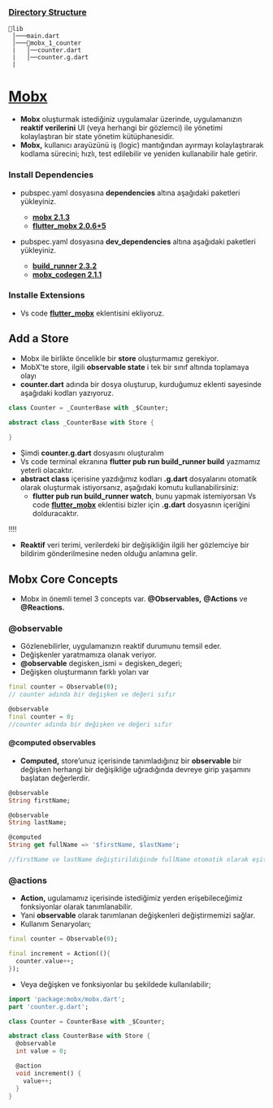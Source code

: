 ### [Directory Structure](https://github.com/TarkanKara/Mobx/tree/master/lib)
```
📂lib
 │───main.dart  
 │───📂mobx_1_counter 
 |   │──counter.dart
 |   │──counter.g.dart
 |
```
# [Mobx](https://mobx.netlify.app/getting-started/)
* **Mobx** oluşturmak istediğiniz uygulamalar üzerinde, uygulamanızın **reaktif verilerini** UI (veya herhangi bir gözlemci) ile yönetimi kolaylaştıran bir state yönetim kütüphanesidir.
* **Mobx,** kullanıcı arayüzünü iş (logic) mantığından ayırmayı kolaylaştırarak kodlama sürecini; hızlı, test edilebilir ve yeniden kullanabilir hale getirir.

### Install Dependencies
- pubspec.yaml dosyasına **dependencies** altına aşağıdaki paketleri yükleyiniz.
    * **[mobx 2.1.3](https://pub.dev/packages/mobx)**
    * **[flutter_mobx 2.0.6+5](https://pub.dev/packages/flutter_mobx)**

- pubspec.yaml dosyasına **dev_dependencies** altına aşağıdaki paketleri yükleyiniz.
    * **[build_runner 2.3.2](https://pub.dev/packages/build_runner)**
    * **[mobx_codegen 2.1.1 ](https://pub.dev/packages/mobx_codegen)**

### Installe Extensions
* Vs code **[flutter_mobx](https://marketplace.visualstudio.com/items?itemName=Flutterando.flutter-mobx)** eklentisini ekliyoruz.

## Add a Store
- Mobx ile birlikte öncelikle bir **store** oluşturmamız gerekiyor.
- MobX'te store, ilgili **observable state** i tek bir sınıf altında toplamaya olayı
- **counter.dart** adında bir dosya oluşturup, kurduğumuz eklenti sayesinde aşağıdaki kodları yazıyoruz.

```dart
class Counter = _CounterBase with _$Counter;

abstract class _CounterBase with Store {
  
}
```
- Şimdi **counter.g.dart** dosyasını oluşturalım
- Vs code terminal ekranına **flutter pub run build_runner build** yazmamız yeterli olacaktır.
- **abstract class** içerisine yazdığımız kodları **.g.dart** dosyalarını otomatik olarak oluşturmak istiyorsanız, aşağıdaki komutu kullanabilirsiniz:
    * **flutter pub run build_runner watch**, bunu yapmak istemiyorsan Vs code **[flutter_mobx](https://marketplace.visualstudio.com/items?itemName=Flutterando.flutter-mobx)** eklentisi bizler için **.g.dart** dosyasnın içeriğini dolduracaktır.

:bangbang::bangbang:

* **Reaktif** veri terimi, verilerdeki bir değişikliğin ilgili her gözlemciye bir bildirim gönderilmesine neden olduğu anlamına gelir.

## Mobx Core Concepts
- Mobx in önemli temel 3 concepts var. **@Observables,** **@Actions** ve **@Reactions.**
### **@observable**
- Gözlenebilirler, uygulamanızın reaktif durumunu temsil eder.
- Değişkenler yaratmamıza olanak veriyor.
- **@observable** degisken_ismi = degisken_degeri;
- Değişken oluşturmanın farklı yoları var 

```dart
final counter = Observable(0);
// counter adında bir değişken ve değeri sıfır

@observable
final counter = 0;
//counter adında bir değişken ve değeri sıfır

```

#### **@computed** observables
- **Computed,** store’unuz içerisinde tanımladığınız bir **observable** bir değişken herhangi bir değişikliğe uğradığında devreye girip yaşamını başlatan değerlerdir. 

```dart
@observable
String firstName;

@observable
String lastName;

@computed
String get fullName => '$firstName, $lastName';

//firstName ve lastName değiştirildiğinde fullName otomatik olarak eşitlenir.

```
### **@actions**
- **Action,** ugulamamız içerisinde istediğimiz yerden erişebileceğimiz fonksiyonlar olarak tanımlanabilir. 
- Yani **observable** olarak tanımlanan değişkenleri değiştirmemizi sağlar.
- Kullanım Senaryoları;

```dart
final counter = Observable(0);

final increment = Action((){
  counter.value++;
});
```
- Veya değişken ve fonksiyonlar bu şekildede kullanılabilir;

```dart
import 'package:mobx/mobx.dart';
part 'counter.g.dart';

class Counter = CounterBase with _$Counter;

abstract class CounterBase with Store {
  @observable
  int value = 0;

  @action
  void increment() {
    value++;
  }
}
```





